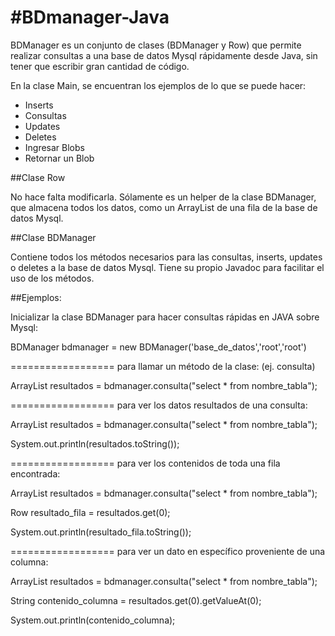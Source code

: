 #BDmanager-Java
==============

BDManager es un conjunto de clases (BDManager y Row) que permite realizar consultas a 
una base de datos Mysql rápidamente desde Java, sin tener que escribir gran cantidad de código.

En la clase Main, se encuentran los ejemplos de lo que se puede hacer:

- Inserts
- Consultas
- Updates
- Deletes
- Ingresar Blobs
- Retornar un Blob


##Clase Row

No hace falta modificarla. Sólamente es un helper de la clase BDManager, que almacena
todos los datos, como un ArrayList<String> de una fila de la base de datos Mysql.


##Clase BDManager

Contiene todos los métodos necesarios para las consultas, inserts, updates o deletes a 
la base de datos Mysql. Tiene su propio Javadoc para facilitar el uso de los métodos.

##Ejemplos:

Inicializar la clase BDManager para hacer consultas rápidas en JAVA sobre Mysql:

BDManager bdmanager = new BDManager('base_de_datos','root','root')

==================
para llamar un método de la clase: (ej. consulta)

ArrayList<Row> resultados = bdmanager.consulta("select * from nombre_tabla");

==================
para ver los datos resultados de una consulta:

ArrayList<Row> resultados = bdmanager.consulta("select * from nombre_tabla");

System.out.println(resultados.toString());

==================
para ver los contenidos de toda una fila encontrada:

ArrayList<Row> resultados = bdmanager.consulta("select * from nombre_tabla");

Row resultado_fila = resultados.get(0);

System.out.println(resultado_fila.toString());

==================
para ver un dato en específico proveniente de una columna:

ArrayList<Row> resultados = bdmanager.consulta("select * from nombre_tabla");

String contenido_columna = resultados.get(0).getValueAt(0);

System.out.println(contenido_columna);

